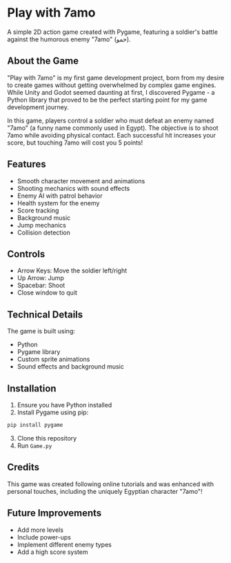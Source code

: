 # Play with 7amo

A simple 2D action game created with Pygame, featuring a soldier's battle against the humorous enemy "7amo" (حمو).

## About the Game

"Play with 7amo" is my first game development project, born from my desire to create games without getting overwhelmed by complex game engines. While Unity and Godot seemed daunting at first, I discovered Pygame - a Python library that proved to be the perfect starting point for my game development journey.

In this game, players control a soldier who must defeat an enemy named "7amo" (a funny name commonly used in Egypt). The objective is to shoot 7amo while avoiding physical contact. Each successful hit increases your score, but touching 7amo will cost you 5 points!

## Features

- Smooth character movement and animations
- Shooting mechanics with sound effects
- Enemy AI with patrol behavior
- Health system for the enemy
- Score tracking
- Background music
- Jump mechanics
- Collision detection

## Controls

- Arrow Keys: Move the soldier left/right
- Up Arrow: Jump
- Spacebar: Shoot
- Close window to quit

## Technical Details

The game is built using:
- Python
- Pygame library
- Custom sprite animations
- Sound effects and background music

## Installation

1. Ensure you have Python installed
2. Install Pygame using pip:
```bash
pip install pygame
```
3. Clone this repository
4. Run `Game.py`

## Credits

This game was created following online tutorials and was enhanced with personal touches, including the uniquely Egyptian character "7amo"!

## Future Improvements

- Add more levels
- Include power-ups
- Implement different enemy types
- Add a high score system
